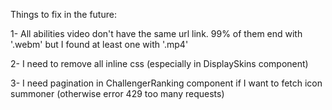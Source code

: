 Things to fix in the future:

1- All abilities video don't have the same url link. 99% of them end with '.webm' but I found at least one with '.mp4'

2- I need to remove all inline css (especially in DisplaySkins component)

3- I need pagination in ChallengerRanking component if I want to fetch icon summoner (otherwise error 429 too many requests)